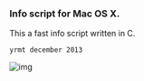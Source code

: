 ### Info script for Mac OS X.

This a fast info script written in C.

`yrmt december 2013`


![img](http://pub.iotek.org/p/KABGS0z.png)
